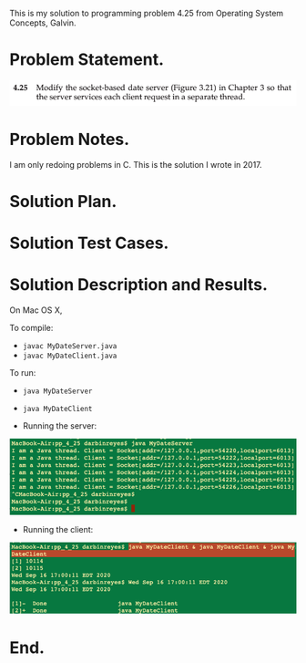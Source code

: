 This is my solution to programming problem 4.25 from Operating System Concepts, Galvin.


Problem Statement.
===



![](imgs/img0.png)


Problem Notes.
===


I am only redoing problems in C. This is the solution I wrote in 2017.


Solution Plan.
===


Solution Test Cases.
===


Solution Description and Results.
===


On Mac OS X,

To compile:

* `javac MyDateServer.java`
* `javac MyDateClient.java`


To run:

* `java MyDateServer`
* `java MyDateClient`

* Running the server:

![](imgs/img1.png)

* Running the client:

![](imgs/img2.png)


End.
===


